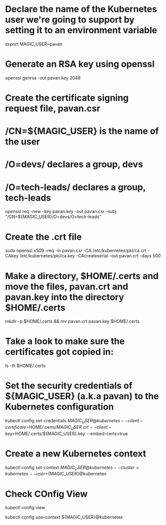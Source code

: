 # Declare the name of the Kubernetes user we're going to support by setting it to an environment variable
export MAGIC_USER=pavan
# Generate an RSA key using openssl
openssl genrsa -out pavan.key 2048
# Create the certificate signing request file, pavan.csr
# /CN=${MAGIC_USER} is the name of the user
# /O=devs/ declares a group, devs
# /O=tech-leads/ declares a group, tech-leads
openssl req -new -key pavan.key -out pavan.csr -subj "/CN=${MAGIC_USER}/O=devs/O=tech-leads"
# Create the .crt file
sudo openssl x509 -req -in pavan.csr -CA /etc/kubernetes/pki/ca.crt -CAkey /etc/kubernetes/pki/ca.key -CAcreateserial -out pavan.crt -days 500
# Make a directory, $HOME/.certs and move the files, pavan.crt and pavan.key into the directory $HOME/.certs
mkdir -p $HOME/.certs && mv pavan.crt pavan.key $HOME/.certs
# Take a look to make sure the certificates got copied in:
ls -lh $HOME/.certs

# Set the security credentials of ${MAGIC_USER} (a.k.a pavan) to the Kubernetes configuration
kubectl config set-credentials ${MAGIC_USER}@kubernetes --client-certificate=$HOME/.certs/${MAGIC_USER}.crt --client-key=$HOME/.certs/${MAGIC_USER}.key --embed-certs=true

# Create a new Kubernetes context
kubectl config set-context ${MAGIC_USER}@kubernetes --cluster=kubernetes --user=${MAGIC_USER}@kubernetes

# Check COnfig View
kubectl config view

kubectl config use-context ${MAGIC_USER}@kubernetes